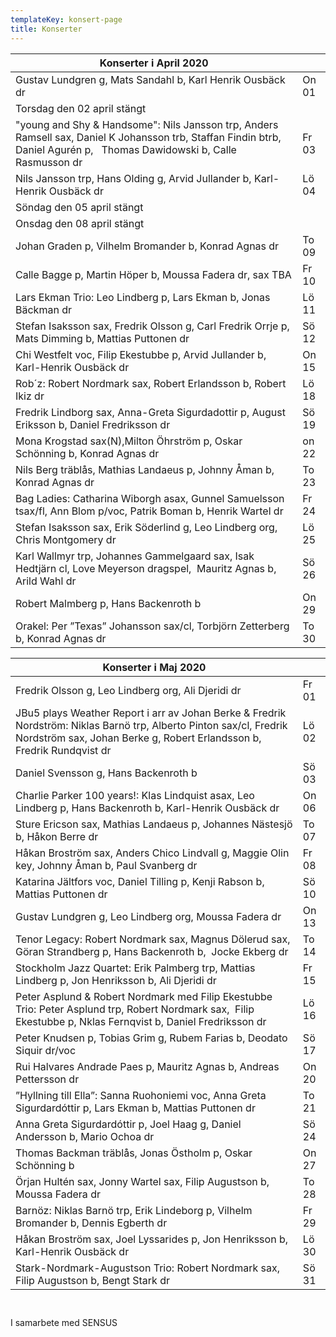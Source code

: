 ```yaml
---
templateKey: konsert-page
title: Konserter
---
```


| Konserter i April 2020                                                                                                                           |       |
| ------------------------------------------------------------------------------------------------------------------------------------------------ | ----- |
|Gustav Lundgren g, Mats Sandahl b, Karl Henrik Ousbäck dr|On 01|
|Torsdag den 02 april stängt|
| "young and Shy & Handsome": Nils Jansson trp, Anders Ramsell sax, Daniel K Johansson trb, Staffan Findin btrb, Daniel Agurén p,   Thomas Dawidowski b, Calle Rasmusson dr | Fr 03 |
| Nils Jansson trp, Hans Olding g, Arvid Jullander b, Karl-Henrik Ousbäck dr                                                  | Lö 04 |
|Söndag den 05 april stängt|
|Onsdag den 08 april stängt|                                                                 
| Johan Graden p, Vilhelm Bromander b, Konrad Agnas dr                                                                                             | To 09|
|Calle Bagge p, Martin Höper b, Moussa Fadera dr, sax TBA|Fr 10|
| Lars Ekman Trio: Leo Lindberg p, Lars Ekman b, Jonas Bäckman dr                                                             | Lö 11 |
| Stefan Isaksson sax, Fredrik Olsson g, Carl Fredrik Orrje p, Mats Dimming b, Mattias Puttonen dr                                                 | Sö 12 |
| Chi Westfelt voc, Filip Ekestubbe p, Arvid Jullander b, Karl-Henrik Ousbäck dr                                                                     | On 15 |
| Rob´z: Robert Nordmark sax, Robert Erlandsson b, Robert Ikiz dr                                                                                  | Lö 18 |
| Fredrik Lindborg sax, Anna-Greta Sigurdadottir p, August Eriksson b, Daniel Fredriksson dr                                                       | Sö 19 |
|Mona Krogstad sax(N),Milton Öhrström p, Oskar Schönning b, Konrad Agnas dr| on 22 |
| Nils Berg träblås, Mathias Landaeus p, Johnny Åman b, Konrad Agnas dr                                                                            | To 23 |
| Bag Ladies: Catharina Wiborgh asax, Gunnel Samuelsson tsax/fl, Ann Blom p/voc, Patrik Boman b, Henrik Wartel dr                                  | Fr 24 |
| Stefan Isaksson sax, Erik Söderlind g, Leo Lindberg org, Chris Montgomery dr                                                                     | Lö 25 |
| Karl Wallmyr trp, Johannes Gammelgaard sax, Isak Hedtjärn cl, Love Meyerson dragspel,  Mauritz Agnas b, Arild Wahl dr                            | Sö 26 |
| Robert Malmberg p, Hans Backenroth b                                                                                                             | On 29 |
| Orakel: Per ”Texas” Johansson sax/cl, Torbjörn Zetterberg b, Konrad Agnas dr                                                                     | To 30 |

| Konserter i Maj 2020                                                                                                                           |       |
| ------------------------------------------------------------------------------------------------------------------------------------------------ | ----- |
|Fredrik Olsson g, Leo Lindberg org, Ali Djeridi dr|Fr 01|
|JBu5 plays Weather Report i arr av Johan Berke & Fredrik Nordström: Niklas Barnö trp, Alberto Pinton sax/cl, Fredrik Nordström sax, Johan Berke g, Robert Erlandsson b, Fredrik Rundqvist dr| Lö 02 |
|Daniel Svensson g, Hans Backenroth b|Sö 03|
|Charlie Parker 100 years!: Klas Lindquist asax, Leo Lindberg p, Hans Backenroth b, Karl-Henrik Ousbäck dr|On 06|
|Sture Ericson sax, Mathias Landaeus p, Johannes Nästesjö b, Håkon Berre dr|To 07| 
|Håkan Broström sax, Anders Chico Lindvall g, Maggie Olin key, Johnny Åman b, Paul Svanberg dr|Fr 08|	
|Katarina Jältfors  voc, Daniel Tilling p, Kenji Rabson b, Mattias Puttonen dr|Sö 10|
|Gustav Lundgren g, Leo Lindberg org, Moussa Fadera dr|On 13|
|Tenor Legacy: Robert Nordmark sax, Magnus Dölerud sax, Göran Strandberg p,  Hans Backenroth b,  Jocke Ekberg dr|To 14|
|Stockholm Jazz	Quartet: Erik Palmberg trp, Mattias Lindberg p, Jon Henriksson b, Ali Djeridi dr|Fr 15|
|Peter Asplund & Robert Nordmark med Filip Ekestubbe Trio: Peter Asplund trp, Robert Nordmark sax,  Filip Ekestubbe p, Nklas Fernqvist b, Daniel Fredriksson dr|Lö 16|
|Peter Knudsen p, Tobias Grim g, Rubem Farias b, Deodato Siquir dr/voc|Sö 17|
|Rui Halvares Andrade Paes p, Mauritz Agnas b, Andreas Pettersson dr|On 20|	
|”Hyllning till Ella”: Sanna Ruohoniemi voc, Anna Greta Sigurdardóttir p, Lars Ekman b, Mattias Puttonen dr|To 21|
|Anna Greta Sigurdardóttir p, Joel Haag g, Daniel Andersson b, Mario Ochoa dr|Sö 24| 	 	  
|Thomas Backman träblås, Jonas Östholm p, Oskar Schönning b|On 27|
|Örjan Hultén sax, Jonny Wartel sax, Filip Augustson b, Moussa Fadera dr|To 28|
|Barnöz: Niklas Barnö trp, Erik Lindeborg p, Vilhelm Bromander b, Dennis Egberth dr|Fr 29|	
|Håkan Broström sax, Joel Lyssarides p, Jon Henriksson b, Karl-Henrik Ousbäck dr|Lö 30|
|Stark-Nordmark-Augustson Trio: Robert Nordmark sax, Filip Augustson b, Bengt Stark dr |Sö 31|		   	
	  	 		 
                 
I samarbete med SENSUS
